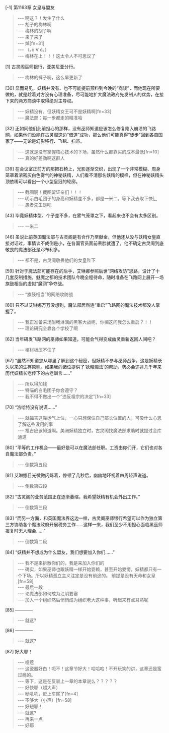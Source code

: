 
[-1] 第1163章 女皇与盟友
>--- 啊这？！发生了什么<br>
>--- 胡子的梅林啊<br>
>--- 梅林的胡子啊<br>
>--- 来了来了<br>
>--- 焯[fn=31]<br>
>--- （｡ò ∀ ó｡）<br>
>--- 梅林在上！！！这太令人不可思议了<br>

[1] 古灵阁巫师银行，亚美尼亚分行。
>--- 梅林的裤子啊，这么早更新了<br>

[30] 显而易见，妖精并没有、也不可能提前预料到今晚的“商谈”，而他现在所要做的，就是趁着对方没有心理准备，尽可能地扩大魔法政府先发制人的优势，在接下来的两方商谈中取得绝对主导权。
>--- 妖精没有，但妖精女王可不是妖精啊[fn=33]<br>
>--- 魔法部：每一步都走的精准哈<br>

[32] 正如同他们此前担心的那样，没有巫师知道应该怎么修复陷入崩溃的飞路网，如果他们没能在古灵阁这边“借道”成功，那么他们可能真得“徒步”回到各自国家了——无论是幻影移行、飞毯、扫帚。
>--- 这就是没有掌握核心技术的下场，虽然什么都靠买的成本最低[fn=10]<br>
>--- 真的好差劲啊这群人<br>

[39] 在会议室正前方的那把石椅上，光影逐渐交织，出现了一个非常模糊、周身笼罩着浓密灰白色雾气的神秘妖精，人们看不清那名妖精的模样，但在神秘妖精头顶依稀可以看出一个小型皇冠的轮廓。
>--- 截图啊！截图留证亲们！！！<br>
>--- 明示白毛团子的身高和妖精差不多，都是一米二。等下我去取下快辶<br>
>--- 愚者先生是吧<br>

[43] 毕竟妖精体型、个子差不多，在雾气笼罩之下，看起来也不会有太多区别。
>--- 一米二<br>

[46] 虽说此前英国魔法部与古灵阁是有合作乃至献金，但他还从没与妖精女皇直接对话过，事情谈不成倒是小，在各国官员面前丢脸就遭了，他不确定古灵阁到底敬畏的魔法部还是邓布利多。
>--- 都不是，古灵阁敬畏他们的女皇陛下<br>

[59] 针对于魔法部可能存在的后手，艾琳娜参照后世“网络攻防”思路，设计了十几套反制措施，魅魔之都的技术团队今晚全程待命，随时准备在飞路网上展开一场旗鼓相当的虚拟“魔网”争夺战。
>--- “旗鼓相当”的网络攻防战<br>

[60] 只不过艾琳娜万万没想到，魔法部居然连“重启”飞路网的魔法技术都没人掌握了。
>--- 我正准备来场酣畅淋漓的黑客大战呢，你搁这问我怎么重启？！！<br>
>--- 理论研究全靠各个学校了啊<br>

[62] 当年研发飞路网的巫师如果知道，可能会气得变成幽灵重新返回人间吧？
>--- 棺材板压不住了<br>

[67] “虽然不知道您从哪里了解到这个秘密，但妖精不参与巫师战争，这是妖精长久以来的生存原则。如果我向诸位提供了‘妖精魔法’的帮助，势必会违背几千年来历代妖精长老传下的古老训言……”
>--- 所以得加钱<br>
>--- 特喵的白毛团子你会遵守？<br>
>--- 我不得不做出一个“违反祖宗的决定”[fn=33]<br>

[70] “洛哈特没有说谎……”
>--- 就福吉这靠运气上位，一心只想保住自己部长位置的人，可没什么心思了解这些没用的事<br>
>--- 福吉应该知道啊。美洲妖精独立时，古灵阁找魔法部求助时就提过金库通道<br>

[80] “平等的工作机会——最好是可以在魔法部任职。工资由你们开，它们也对各自魔法部负责。”
>--- 倒数第五段<br>

[81] 艾琳娜目光微微闪烁着，停顿了几秒后，幽幽地环视着四周轻声说道。
>--- 倒数第四段<br>

[82] “古灵阁的业务范围正在逐渐萎缩，我希望妖精有机会外出工作。”
>--- 倒数第三段<br>

[83] “而另一方面，和英国魔法界这边一样，古灵阁巫师银行希望可以作为独立第三方协助各个魔法政府开展税务工作……这样一来，我们至少不用担心面临黑巫师报复时无人理会……”
>--- 倒数第二段<br>

[84] “妖精并不想成为什么盟友，我们想要加入你们……”
>--- 我不是来拆散你们的，我是来加入你们的<br>
>--- 确实，如果巫师也跟妖精一样开始耍赖，甚至开始耍愣，妖精都只有一个下场。所以妖精孤立主义注定是没有前途的。
前提是没有天命和女皇[fn=58]<br>
>--- 最后一段<br>
>--- 论魔法部如何成为江阴要塞<br>
>--- 加入一个组织然后悄悄成为组织老大这种事，听起来有点耳熟呢<br>

[85] ————
>--- 就这?<br>

[86] ————
>--- 就这?<br>

[87] 好大耶！
>--- 噫惹<br>
>--- 这瓷器好白！呃不！这章节好大！哈哈哈！不开玩笑的讲，这章还是蛮过瘾的。<br>
>--- 等下，这是在反驳上一章的本章说么？？？？？<br>
>--- 好快耶（超大声）<br>
>--- 呦吼吼，赶上车尾了[fn=4]<br>
>--- 不够大（小声）[fn=58]<br>
>--- 好短耶！<br>
>--- 就这?<br>
>--- 再来一点<br>
>--- 好耶<br>
